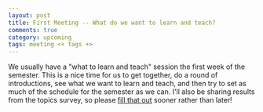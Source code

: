 ```yaml
---
layout: post
title: First Meeting -- What do we want to learn and teach?
comments: true
category: upcoming
tags: meeting <+ tags +>
---
```


We usually have a "what to learn and teach" session the first week of the semester. This is a nice time for us to get together, do a round of introductions, see what we want to learn and teach, and then try to set as much of the schedule for the semester as we can. I'll also be sharing results from the topics survey, so please [fill that out](https://berkeley.qualtrics.com/jfe/form/SV_6LRrPi3qg7Mx11X) sooner rather than later!
